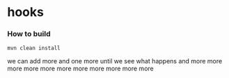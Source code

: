# hooks

### How to build

```
mvn clean install
```

we can add more
and one more
until we see what happens
and more
more
more more
more more more
more more more more

